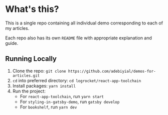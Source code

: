 # What's this?

This is a single repo containing all individual demo corresponding to each of my articles.

Each repo also has its own `README` file with appropriate explanation and guide.

## Running Locally

1. Clone the repo: `git clone https://github.com/adebiyial/demos-for-articles.git`
2. `cd` into preferred directory: `cd logrocket/react-app-toolchain`
3. Install packages: `yarn install`
4. Run the project:
   - For `react-app-toolchain`, run `yarn start`
   - For `styling-in-gatsby-demo`, run `gatsby develop`
   - For `bookshelf`, run `yarn dev`

